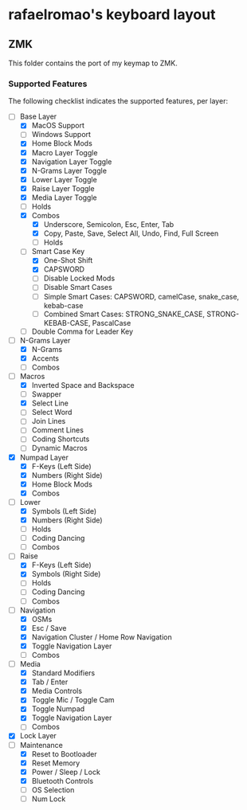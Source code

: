 # rafaelromao's keyboard layout

## ZMK

This folder contains the port of my keymap to ZMK. 

### Supported Features

The following checklist indicates the supported features, per layer:

- [ ] Base Layer
    - [x] MacOS Support
    - [ ] Windows Support
    - [x] Home Block Mods
    - [x] Macro Layer Toggle
    - [x] Navigation Layer Toggle
    - [x] N-Grams Layer Toggle
    - [x] Lower Layer Toggle
    - [x] Raise Layer Toggle
    - [x] Media Layer Toggle
    - [ ] Holds
    - [x] Combos
        - [x] Underscore, Semicolon, Esc, Enter, Tab
        - [x] Copy, Paste, Save, Select All, Undo, Find, Full Screen
        - [ ] Holds
    - [ ] Smart Case Key
        - [x] One-Shot Shift
        - [x] CAPSWORD
        - [ ] Disable Locked Mods
        - [ ] Disable Smart Cases
        - [ ] Simple Smart Cases: CAPSWORD, camelCase, snake_case, kebab-case
        - [ ] Combined Smart Cases: STRONG_SNAKE_CASE, STRONG-KEBAB-CASE, PascalCase
    - [ ] Double Comma for Leader Key
- [ ] N-Grams Layer
    - [x] N-Grams
    - [x] Accents
    - [ ] Combos
- [ ] Macros
    - [x] Inverted Space and Backspace
    - [ ] Swapper
    - [x] Select Line
    - [ ] Select Word
    - [ ] Join Lines
    - [ ] Comment Lines
    - [ ] Coding Shortcuts
    - [ ] Dynamic Macros
- [x] Numpad Layer
    - [x] F-Keys (Left Side)
    - [x] Numbers (Right Side)
    - [x] Home Block Mods
    - [x] Combos
- [ ] Lower
    - [x] Symbols (Left Side)
    - [x] Numbers (Right Side)
    - [ ] Holds
    - [ ] Coding Dancing
    - [ ] Combos
- [ ] Raise
    - [x] F-Keys (Left Side)
    - [x] Symbols (Right Side)
    - [ ] Holds
    - [ ] Coding Dancing
    - [ ] Combos
- [ ] Navigation
    - [x] OSMs
    - [x] Esc / Save
    - [x] Navigation Cluster / Home Row Navigation
    - [x] Toggle Navigation Layer
    - [ ] Combos
- [ ] Media
    - [x] Standard Modifiers
    - [x] Tab / Enter
    - [x] Media Controls
    - [x] Toggle Mic / Toggle Cam
    - [x] Toggle Numpad
    - [x] Toggle Navigation Layer
    - [ ] Combos
- [x] Lock Layer
- [ ] Maintenance
    - [x] Reset to Bootloader
    - [x] Reset Memory
    - [x] Power / Sleep / Lock
    - [x] Bluetooth Controls
    - [ ] OS Selection
    - [ ] Num Lock